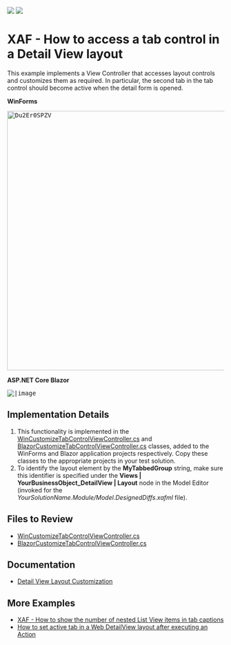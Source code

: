 <!-- default badges list -->
[![](https://img.shields.io/badge/Open_in_DevExpress_Support_Center-FF7200?style=flat-square&logo=DevExpress&logoColor=white)](https://supportcenter.devexpress.com/ticket/details/E372)
[![](https://img.shields.io/badge/📖_How_to_use_DevExpress_Examples-e9f6fc?style=flat-square)](https://docs.devexpress.com/GeneralInformation/403183)
<!-- default badges end -->
# XAF - How to access a tab control in a Detail View layout


This example implements a View Controller that accesses layout controls and customizes them as required. In particular, the second tab in the tab control should become active when the detail form is opened.


**WinForms** 

<kbd><img width="601" alt="Du2Er0SPZV" src="https://user-images.githubusercontent.com/14300209/226934893-008269a8-66b7-4f3e-a04a-d1a000d86e83.png"><kbd>

**ASP.NET Core Blazor**

<kbd>![|image](https://user-images.githubusercontent.com/33227868/231761563-86aaa8fa-ebaf-4b20-958e-a4190fafcfa4.png)</kbd>

## Implementation Details

1. This functionality is implemented in the [WinCustomizeTabControlViewController.cs](./CS/EFCore/AccessLayoutEF/AccessLayoutEF.Win/Controllers/WinCustomizeTabControlViewController.cs) and [BlazorCustomizeTabControlViewController.cs](./CS/EFCore/AccessLayoutEF/AccessLayoutEF.Blazor.Server/Controllers/BlazorCustomizeTabControlViewController.cs) classes, added to the WinForms and Blazor application projects respectively. Copy these classes to the appropriate projects in your test solution.
2. To identify the layout element by the **MyTabbedGroup** string, make sure this identifier is specified under the **Views | YourBusinessObject_DetailView | Layout** node in the Model Editor (invoked for the _YourSolutionName.Module/Model.DesignedDiffs.xafml_ file).


## Files to Review

* [WinCustomizeTabControlViewController.cs](./CS/EFCore/AccessLayoutEF/AccessLayoutEF.Win/Controllers/WinCustomizeTabControlViewController.cs) 
* [BlazorCustomizeTabControlViewController.cs](./CS/EFCore/AccessLayoutEF/AccessLayoutEF.Blazor.Server/Controllers/BlazorCustomizeTabControlViewController.cs) 

## Documentation

* [Detail View Layout Customization](https://docs.devexpress.com/eXpressAppFramework/112817/ui-construction/views/layout/view-items-layout-customization)

## More Examples

* [XAF - How to show the number of nested List View items in tab captions](https://github.com/DevExpress-Examples/XAF-How-to-show-the-number-of-nested-list-views-items-in-tab-captions)
* [How to set active tab in a Web DetailView layout after executing an Action](https://supportcenter.devexpress.com/ticket/details/t586150/how-to-set-active-tab-in-a-web-detailview-layout-after-executing-an-action)
